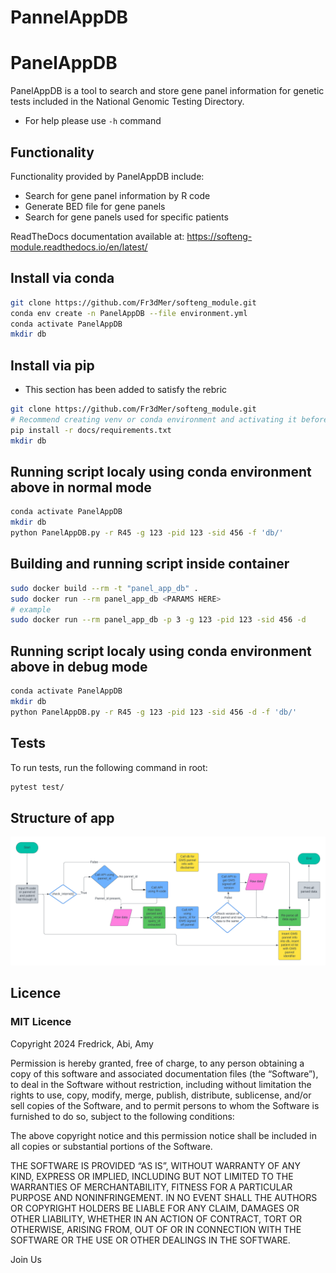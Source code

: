 # PannelAppDB
PanelAppDB
============
PanelAppDB is a tool to search and store gene panel information for genetic tests included in the National Genomic Testing Directory.

- For help please use `-h` command

Functionality
---------------
Functionality provided by PanelAppDB include:
- Search for gene panel information by R code
- Generate BED file for gene panels
- Search for gene panels used for specific patients

ReadTheDocs documentation available at: https://softeng-module.readthedocs.io/en/latest/ 

## Install via conda
```bash
git clone https://github.com/Fr3dMer/softeng_module.git
conda env create -n PanelAppDB --file environment.yml
conda activate PanelAppDB
mkdir db
```

## Install via pip
- This section has been added to satisfy the rebric 
```bash
git clone https://github.com/Fr3dMer/softeng_module.git
# Recommend creating venv or conda environment and activating it before carrying out this step
pip install -r docs/requirements.txt
mkdir db
```
## Running script localy using conda environment above in normal mode
```bash
conda activate PanelAppDB
mkdir db
python PanelAppDB.py -r R45 -g 123 -pid 123 -sid 456 -f 'db/'
```
## Building and running script inside container 
```bash
sudo docker build --rm -t "panel_app_db" .
sudo docker run --rm panel_app_db <PARAMS HERE>
# example
sudo docker run --rm panel_app_db -p 3 -g 123 -pid 123 -sid 456 -d 
```

## Running script localy using conda environment above in debug mode
```bash
conda activate PanelAppDB
mkdir db
python PanelAppDB.py -r R45 -g 123 -pid 123 -sid 456 -d -f 'db/'
```



## Tests
To run tests, run the following command in root:
```bash
pytest test/
```



## Structure of app
![flow chart showing structure of app](docs/Flowchart.png)


## Licence
### MIT Licence
Copyright 2024 Fredrick, Abi, Amy

Permission is hereby granted, free of charge, to any person obtaining a copy of this software and associated documentation files (the “Software”), to deal in the Software without restriction, including without limitation the rights to use, copy, modify, merge, publish, distribute, sublicense, and/or sell copies of the Software, and to permit persons to whom the Software is furnished to do so, subject to the following conditions:

The above copyright notice and this permission notice shall be included in all copies or substantial portions of the Software.

THE SOFTWARE IS PROVIDED “AS IS”, WITHOUT WARRANTY OF ANY KIND, EXPRESS OR IMPLIED, INCLUDING BUT NOT LIMITED TO THE WARRANTIES OF MERCHANTABILITY, FITNESS FOR A PARTICULAR PURPOSE AND NONINFRINGEMENT. IN NO EVENT SHALL THE AUTHORS OR COPYRIGHT HOLDERS BE LIABLE FOR ANY CLAIM, DAMAGES OR OTHER LIABILITY, WHETHER IN AN ACTION OF CONTRACT, TORT OR OTHERWISE, ARISING FROM, OUT OF OR IN CONNECTION WITH THE SOFTWARE OR THE USE OR OTHER DEALINGS IN THE SOFTWARE.

Join Us


